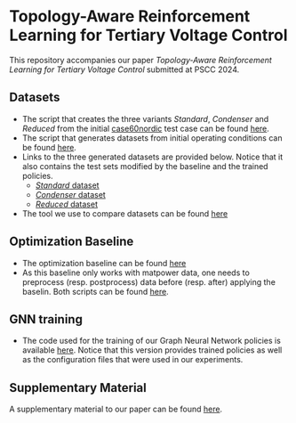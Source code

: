 # Topology-Aware Reinforcement Learning for Tertiary Voltage Control
This repository accompanies our paper *Topology-Aware Reinforcement Learning for Tertiary Voltage Control* submitted at PSCC 2024.

## Datasets
- The script that creates the three variants *Standard*, *Condenser* and *Reduced* from the initial [case60nordic](https://github.com/MATPOWER/matpower/blob/master/data/case60nordic.m) test case can be found [here](https://github.com/bdonon/updating_case60nordic/tree/PSCC24).
- The script that generates datasets from initial operating conditions can be found [here](https://github.com/bdonon/powerdata-gen/tree/PSCC24).
- Links to the three generated datasets are provided below. Notice that it also contains the test sets modified by the baseline and the trained policies.
  - [*Standard* dataset](https://zenodo.org/record/8367765)
  - [*Condenser* dataset](https://zenodo.org/record/8367614)
  - [*Reduced* dataset](https://zenodo.org/record/8367757)
- The tool we use to compare datasets can be found [here](https://github.com/bdonon/powerdata-view/tree/PSCC24)

## Optimization Baseline
- The optimization baseline can be found [here](https://github.com/montefiore-ms/ACOPF4TVC)
- As this baseline only works with matpower data, one needs to preprocess (resp. postprocess) data before (resp. after) applying the baselin. Both scripts can be found [here](https://github.com/bdonon/ACOPF4TVC_converter/tree/PSCC24).

## GNN training
- The code used for the training of our Graph Neural Network policies is available [here](https://github.com/bdonon/ml4ps/tree/v.pscc2024). Notice that this version provides trained policies as well as the configuration files that were used in our experiments.

## Supplementary Material
A supplementary material to our paper can be found [here](https://hdl.handle.net/2268/306778).

